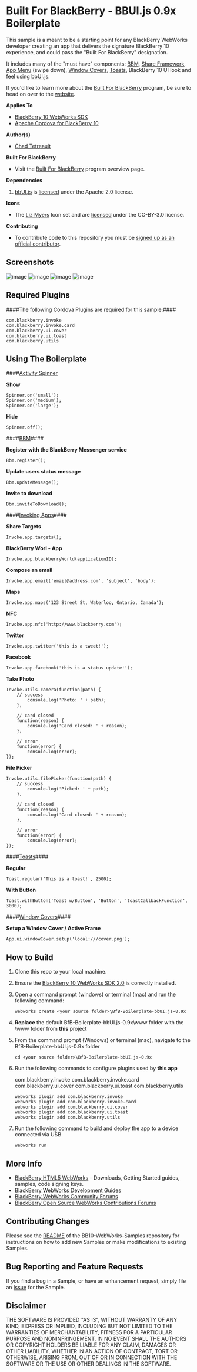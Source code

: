 # Built For BlackBerry - BBUI.js 0.9x Boilerplate

This sample is a meant to be a starting point for any BlackBerry WebWorks developer creating an app that delivers the signature BlackBerry 10 experience, and could pass the "Built For BlackBerry" designation.  

It includes many of the "must have" components:  [BBM](https://github.com/blackberry/BB10-WebWorks-Samples/tree/master/bbm), [Share Framework](https://github.com/blackberry/BB10-WebWorks-Samples/tree/master/ShareTargets), [App Menu](https://developer.blackberry.com/devzone/design/bb10/menus.html) (swipe down), [Window Covers](https://github.com/blackberry/BB10-WebWorks-Samples/tree/master/WindowCovers), [Toasts](https://github.com/blackberry/BB10-WebWorks-Samples/tree/master/Toast), BlackBerry 10 UI look and feel using [bbUI.js](https://github.com/blackberry/bbUI.js).

If you'd like to learn more about the [Built For BlackBerry](https://developer.blackberry.com/builtforblackberry) program, be sure to head on over to the [website](https://developer.blackberry.com/builtforblackberry).

**Applies To**

* [BlackBerry 10 WebWorks SDK](https://developer.blackberry.com/html5/download/sdk) 
* [Apache Cordova for BlackBerry 10](https://github.com/blackberry/cordova-blackberry/tree/master/blackberry10) 

**Author(s)** 

* [Chad Tetreault](http://www.twitter.com/chadtatro)

**Built For BlackBerry**

* Visit the [Built For BlackBerry](https://developer.blackberry.com/builtforblackberry/documentation/overview.html) program overview page.

**Dependencies**

1. [bbUI.js](https://github.com/blackberry/bbUI.js) is [licensed](https://github.com/blackberry/bbUI.js/blob/master/LICENSE) under the Apache 2.0 license.

**Icons**

* The [Liz Myers](http://www.myersdesign.com) Icon set and are [licensed](http://creativecommons.org/licenses/by/3.0/) under the CC-BY-3.0 license.

**Contributing**

* To contribute code to this repository you must be [signed up as an official contributor](http://blackberry.github.com/howToContribute.html).

## Screenshots ##

![image](https://raw.github.com/blackberry/BB10-WebWorks-Samples/master/BfB-Boilerplate-bbUI.js-0.9x/_screenshots/tabs.png)
![image](https://raw.github.com/blackberry/BB10-WebWorks-Samples/master/BfB-Boilerplate-bbUI.js-0.9x/_screenshots/invoke.png)
![image](https://raw.github.com/blackberry/BB10-WebWorks-Samples/master/BfB-Boilerplate-bbUI.js-0.9x/_screenshots/bbm.png)
![image](https://raw.github.com/blackberry/BB10-WebWorks-Samples/master/BfB-Boilerplate-bbUI.js-0.9x/_screenshots/spinners.png)

## Required Plugins ##

####The following Cordova Plugins are required for this sample:####

	com.blackberry.invoke
	com.blackberry.invoke.card
	com.blackberry.ui.cover
	com.blackberry.ui.toast
	com.blackberry.utils


## Using The Boilerplate ##

####[Activity Spinner](https://github.com/blackberry/bbUI.js/wiki/Activity-Indicator)

**Show**  
	
	Spinner.on('small');
	Spinner.on('medium');	
	Spinner.on('large');	
	
**Hide**

	Spinner.off();
	

####[BBM](https://developer.blackberry.com/devzone/develop/bbm_connected/bbm.html)####


**Register with the BlackBerry Messenger service**

    Bbm.register();

**Update users status message**

	Bbm.updateMessage();
	
**Invite to download**
	
	Bbm.inviteToDownload();


####[Invoking Apps](https://developer.blackberry.com/html5/documentation/invoking_core_apps.html)####

**Share Targets**

	Invoke.app.targets();
	
**BlackBerry Worl - App**
	
	Invoke.app.blackberryWorld(applicationID);
	
**Compose an email**

	Invoke.app.email('email@address.com', 'subject', 'body');
	
**Maps**

	Invoke.app.maps('123 Street St, Waterloo, Ontario, Canada');
	
**NFC**

	Invoke.app.nfc('http://www.blackberry.com');
	
**Twitter**

	Invoke.app.twitter('this is a tweet!');
	
**Facebook**

	Invoke.app.facebook('this is a status update!');
	
**Take Photo**

	Invoke.utils.camera(function(path) {
		// success
			console.log('Photo: ' + path);
		},

		// card closed
		function(reason) {
			console.log('Card closed: ' + reason);
		},

		// error
		function(error) {
			console.log(error);
	});

**File Picker**

	Invoke.utils.filePicker(function(path) {
		// success
			console.log('Picked: ' + path);
		},

		// card closed
		function(reason) {
			console.log('Card closed: ' + reason);
		},

		// error
		function(error) {
			console.log(error);
	});


####[Toasts](https://developer.blackberry.com/html5/apis/blackberry.ui.toast.html)####

**Regular**

	Toast.regular('This is a toast!', 2500);

**With Button**

	Toast.withButton('Toast w/Button', 'Button', 'toastCallbackFunction', 3000);

####[Window Covers](https://developer.blackberry.com/html5/apis/blackberry.ui.cover.html)####

**Setup a Window Cover / Active Frame</br>**

    App.ui.windowCover.setup('local:///cover.png');


## How to Build

1. Clone this repo to your local machine.
2. Ensure the [BlackBerry 10 WebWorks SDK 2.0](https://developer.blackberry.com/html5/download/sdk) is correctly installed.
3. Open a command prompt (windows) or terminal (mac) and run the following command:

	```
	webworks create <your source folder>\BfB-Boilerplate-bbUI.js-0.9x
	```

3. **Replace** the default BfB-Boilerplate-bbUI.js-0.9x\www folder with the \www folder from **this** project
4. From the command prompt (Windows) or terminal (mac), navigate to the BfB-Boilerplate-bbUI.js-0.9x folder

	```
	cd <your source folder>\BfB-Boilerplate-bbUI.js-0.9x
	```

5. Run the following commands to configure plugins used by **this app**

	com.blackberry.invoke
	com.blackberry.invoke.card
	com.blackberry.ui.cover
	com.blackberry.ui.toast
	com.blackberry.utils


	```
	webworks plugin add com.blackberry.invoke
	webworks plugin add com.blackberry.invoke.card
	webworks plugin add com.blackberry.ui.cover
	webworks plugin add com.blackberry.ui.toast
	webworks plugin add com.blackberry.utils	
	```

6. Run the following command to build and deploy the app to a device connected via USB

	```
	webworks run
	```



## More Info

* [BlackBerry HTML5 WebWorks](https://bdsc.webapps.blackberry.com/html5/) - Downloads, Getting Started guides, samples, code signing keys.
* [BlackBerry WebWorks Development Guides](https://bdsc.webapps.blackberry.com/html5/documentation)
* [BlackBerry WebWorks Community Forums](http://supportforums.blackberry.com/t5/Web-and-WebWorks-Development/bd-p/browser_dev)
* [BlackBerry Open Source WebWorks Contributions Forums](http://supportforums.blackberry.com/t5/BlackBerry-WebWorks/bd-p/ww_con)

## Contributing Changes

Please see the [README](https://github.com/blackberry/BB10-WebWorks-Samples) of the BB10-WebWorks-Samples repository for instructions on how to add new Samples or make modifications to existing Samples.

## Bug Reporting and Feature Requests

If you find a bug in a Sample, or have an enhancement request, simply file an [Issue](https://github.com/blackberry/BB10-WebWorks-Samples/issues) for the Sample.

## Disclaimer

THE SOFTWARE IS PROVIDED "AS IS", WITHOUT WARRANTY OF ANY KIND, EXPRESS OR IMPLIED, INCLUDING BUT NOT LIMITED TO THE WARRANTIES OF MERCHANTABILITY, FITNESS FOR A PARTICULAR PURPOSE AND NONINFRINGEMENT. IN NO EVENT SHALL THE AUTHORS OR COPYRIGHT HOLDERS BE LIABLE FOR ANY CLAIM, DAMAGES OR OTHER LIABILITY, WHETHER IN AN ACTION OF CONTRACT, TORT OR OTHERWISE, ARISING FROM, OUT OF OR IN CONNECTION WITH THE SOFTWARE OR THE USE OR OTHER DEALINGS IN THE SOFTWARE.